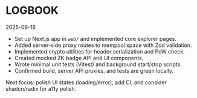 # LOGBOOK

2025-09-16

- Set up Next.js app in `web/` and implemented core explorer pages.
- Added server-side proxy routes to mempool.space with Zod validation.
- Implemented crypto utilities for header serialization and PoW check.
- Created mocked ZK badge API and UI components.
- Wrote minimal unit tests (Vitest) and background start/stop scripts.
- Confirmed build, server API proxies, and tests are green locally.

Next focus: polish UI states (loading/error), add CI, and consider shadcn/radix for a11y polish.

